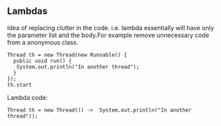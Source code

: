 ## Lambdas

Idea of replacing clutter in the code. i.e. lambda essentially will have only the parameter list and the body.For example remove unnecessary code from a anonymous class.

```
Thread th = new Thread(new Runnable() {
  public void run() {
   System.out.println("In another thread");
  }  
});
th.start
```
Lambda code:

```
Thread th = new Thread(() ->  System.out.println("In another thread"));
```

